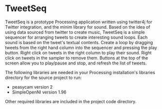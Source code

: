 TweetSeq
============
TweetSeq is a prototype Processing application written using twitter4j for 
Twitter integration, and the minim library for sound.
Based on the idea of using data sourced from twitter to create music, TweetSeq
is a simple sequencer for arranging tweets to create interesting sound loops.
Each sound is based on the tweet's textual contents.
Create a loop by dragging tweets from the right hand column into the 
sequencer and pressing the play button.
Right click on tweets in the right column to play their sound. Right click on
tweets in the sampler to remove them.
Buttons at the top of the screen allow you to play/pause and stop, and refresh
the list of tweets.

The following libraries are needed in your Processing installation's libraries directory for the source project to run:
- peasycam version 2
- SimpleOpenNI version 1.96

Other required libraries are included in the project code directory. 
